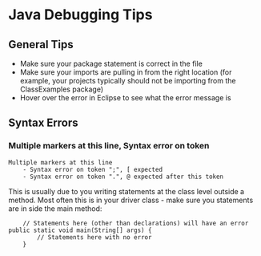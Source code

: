 # Java Debugging Tips

## General Tips

- Make sure your package statement is correct in the file
- Make sure your imports are pulling in from the right location (for example, your projects typically should not be importing from the ClassExamples package)
- Hover over the error in Eclipse to see what the error message is

## Syntax Errors

### Multiple markers at this line, Syntax error on token

```(text)
Multiple markers at this line
    - Syntax error on token ";", [ expected
    - Syntax error on token ".", @ expected after this token
```

This is usually due to you writing statements at the class level outside a method.  Most often this is in your driver class - make sure you statements are in side the main method:

```(text)
    // Statements here (other than declarations) will have an error
public static void main(String[] args) {
        // Statements here with no error
    }
```

